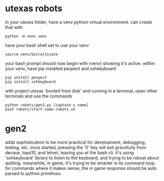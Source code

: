 # utexas robots

in your utexas folder, have a venv python virtual environment. can create that with

    python -m venv venv

have your bash shell set to use your venv

    source venv/bin/activate

your bash prompt should now begin with (venv) showing it's active. within your venv, have pip installed pexpect and sshkeyboard

    pip install pexpect
    pip install sshkeyboard

with project utexas 'booted from disk' and running in a terminal, open other terminals and use the commands

    python robots/gen2.py [captain's name]
    bash robots/start-some-robots.sh

# gen2

adds sophistication to be more practical for development, debugging, testing, etc. once started, pressing the '0' key will exit gracefully from decwar, tops10, and telnet, leaving you at the bash cli. it's using 'sshkeyboard' library to listen to the keyboard, and trying to be robust about quitting. meanwhile, in game, it's trying to be smarter in its command loop. for commands where it makes sense, the in game response should be auto parsed to python primitives.


